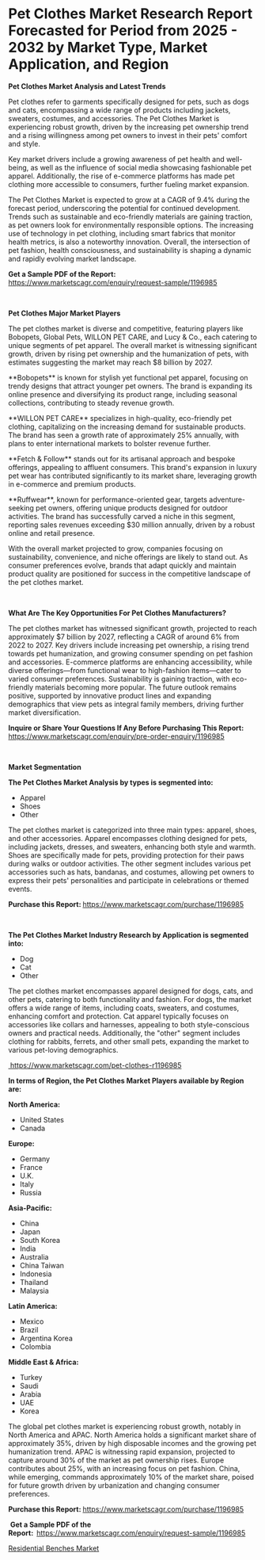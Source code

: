 <p><h1>Pet Clothes Market Research Report Forecasted for Period from 2025 -  2032 by Market Type, Market Application, and Region</h1></p><p><strong>Pet Clothes Market Analysis and Latest Trends</strong></p>
<p><p>Pet clothes refer to garments specifically designed for pets, such as dogs and cats, encompassing a wide range of products including jackets, sweaters, costumes, and accessories. The Pet Clothes Market is experiencing robust growth, driven by the increasing pet ownership trend and a rising willingness among pet owners to invest in their pets' comfort and style. </p><p>Key market drivers include a growing awareness of pet health and well-being, as well as the influence of social media showcasing fashionable pet apparel. Additionally, the rise of e-commerce platforms has made pet clothing more accessible to consumers, further fueling market expansion. </p><p>The Pet Clothes Market is expected to grow at a CAGR of 9.4% during the forecast period, underscoring the potential for continued development. Trends such as sustainable and eco-friendly materials are gaining traction, as pet owners look for environmentally responsible options. The increasing use of technology in pet clothing, including smart fabrics that monitor health metrics, is also a noteworthy innovation. Overall, the intersection of pet fashion, health consciousness, and sustainability is shaping a dynamic and rapidly evolving market landscape.</p></p>
<p><strong>Get a Sample PDF of the Report:&nbsp;</strong> <a href="https://www.marketscagr.com/enquiry/request-sample/1196985?utm_campaign=2014&utm_medium=2&utm_source=Github&utm_content=ia&utm_term=07022025&utm_id=pet-clothes">https://www.marketscagr.com/enquiry/request-sample/1196985</a></p>
<p>&nbsp;</p>
<p><strong>Pet Clothes Major Market Players</strong></p>
<p><p>The pet clothes market is diverse and competitive, featuring players like Bobopets, Global Pets, WILLON PET CARE, and Lucy & Co., each catering to unique segments of pet apparel. The overall market is witnessing significant growth, driven by rising pet ownership and the humanization of pets, with estimates suggesting the market may reach $8 billion by 2027.</p><p>**Bobopets** is known for stylish yet functional pet apparel, focusing on trendy designs that attract younger pet owners. The brand is expanding its online presence and diversifying its product range, including seasonal collections, contributing to steady revenue growth.</p><p>**WILLON PET CARE** specializes in high-quality, eco-friendly pet clothing, capitalizing on the increasing demand for sustainable products. The brand has seen a growth rate of approximately 25% annually, with plans to enter international markets to bolster revenue further.</p><p>**Fetch & Follow** stands out for its artisanal approach and bespoke offerings, appealing to affluent consumers. This brand's expansion in luxury pet wear has contributed significantly to its market share, leveraging growth in e-commerce and premium products.</p><p>**Ruffwear**, known for performance-oriented gear, targets adventure-seeking pet owners, offering unique products designed for outdoor activities. The brand has successfully carved a niche in this segment, reporting sales revenues exceeding $30 million annually, driven by a robust online and retail presence.</p><p>With the overall market projected to grow, companies focusing on sustainability, convenience, and niche offerings are likely to stand out. As consumer preferences evolve, brands that adapt quickly and maintain product quality are positioned for success in the competitive landscape of the pet clothes market.</p></p>
<p>&nbsp;</p>
<p><strong>What Are The Key Opportunities For Pet Clothes Manufacturers?</strong></p>
<p><p>The pet clothes market has witnessed significant growth, projected to reach approximately $7 billion by 2027, reflecting a CAGR of around 6% from 2022 to 2027. Key drivers include increasing pet ownership, a rising trend towards pet humanization, and growing consumer spending on pet fashion and accessories. E-commerce platforms are enhancing accessibility, while diverse offerings—from functional wear to high-fashion items—cater to varied consumer preferences. Sustainability is gaining traction, with eco-friendly materials becoming more popular. The future outlook remains positive, supported by innovative product lines and expanding demographics that view pets as integral family members, driving further market diversification.</p></p>
<p><strong>Inquire or Share Your Questions If Any Before Purchasing This Report:</strong> <a href="https://www.marketscagr.com/enquiry/pre-order-enquiry/1196985?utm_campaign=2014&utm_medium=2&utm_source=Github&utm_content=ia&utm_term=07022025&utm_id=pet-clothes">https://www.marketscagr.com/enquiry/pre-order-enquiry/1196985</a></p>
<p>&nbsp;</p>
<p><strong>Market Segmentation</strong></p>
<p><strong>The Pet Clothes Market Analysis by types is segmented into:</strong></p>
<p><ul><li>Apparel</li><li>Shoes</li><li>Other</li></ul></p>
<p><p>The pet clothes market is categorized into three main types: apparel, shoes, and other accessories. Apparel encompasses clothing designed for pets, including jackets, dresses, and sweaters, enhancing both style and warmth. Shoes are specifically made for pets, providing protection for their paws during walks or outdoor activities. The other segment includes various pet accessories such as hats, bandanas, and costumes, allowing pet owners to express their pets' personalities and participate in celebrations or themed events.</p></p>
<p><strong>Purchase this Report:&nbsp;</strong><a href="https://www.marketscagr.com/purchase/1196985?utm_campaign=2014&utm_medium=2&utm_source=Github&utm_content=ia&utm_term=07022025&utm_id=pet-clothes">https://www.marketscagr.com/purchase/1196985</a></p>
<p>&nbsp;</p>
<p><strong>The Pet Clothes Market Industry Research by Application is segmented into:</strong></p>
<p><ul><li>Dog</li><li>Cat</li><li>Other</li></ul></p>
<p><p>The pet clothes market encompasses apparel designed for dogs, cats, and other pets, catering to both functionality and fashion. For dogs, the market offers a wide range of items, including coats, sweaters, and costumes, enhancing comfort and protection. Cat apparel typically focuses on accessories like collars and harnesses, appealing to both style-conscious owners and practical needs. Additionally, the "other" segment includes clothing for rabbits, ferrets, and other small pets, expanding the market to various pet-loving demographics.</p></p>
<p><a href="https://www.marketscagr.com/pet-clothes-r1196985?utm_campaign=2014&utm_medium=2&utm_source=Github&utm_content=ia&utm_term=07022025&utm_id=pet-clothes">&nbsp;https://www.marketscagr.com/pet-clothes-r1196985</a></p>
<p><strong>In terms of Region, the Pet Clothes Market Players available by Region are:</strong></p>
<p>
    <p> <strong> North America: </strong>
        <ul>
            <li>United States</li>
            <li>Canada</li>
        </ul>
        </p> 
    <p> <strong> Europe: </strong>
        <ul>
            <li>Germany</li>
            <li>France</li>
            <li>U.K.</li>
            <li>Italy</li>
            <li>Russia</li>
        </ul>
        </p> 
    <p> <strong> Asia-Pacific: </strong>
        <ul>
            <li>China</li>
            <li>Japan</li>
            <li>South Korea</li>
            <li>India</li>
            <li>Australia</li>
            <li>China Taiwan</li>
            <li>Indonesia</li>
            <li>Thailand</li>
            <li>Malaysia</li>
        </ul>
        </p> 
    <p> <strong> Latin America: </strong>
        <ul>
            <li>Mexico</li>
            <li>Brazil</li>
            <li>Argentina Korea</li>
            <li>Colombia</li>
        </ul>
        </p> 
    <p> <strong> Middle East & Africa: </strong>
        <ul>
            <li>Turkey</li>
            <li>Saudi</li>
            <li>Arabia</li>
            <li>UAE</li>
            <li>Korea</li>
        </ul>
    </p>
    </p>
<p><p>The global pet clothes market is experiencing robust growth, notably in North America and APAC. North America holds a significant market share of approximately 35%, driven by high disposable incomes and the growing pet humanization trend. APAC is witnessing rapid expansion, projected to capture around 30% of the market as pet ownership rises. Europe contributes about 25%, with an increasing focus on pet fashion. China, while emerging, commands approximately 10% of the market share, poised for future growth driven by urbanization and changing consumer preferences.</p></p>
<p><strong>Purchase this Report: </strong><a href="https://www.marketscagr.com/purchase/1196985?utm_campaign=2014&utm_medium=2&utm_source=Github&utm_content=ia&utm_term=07022025&utm_id=pet-clothes">https://www.marketscagr.com/purchase/1196985</a></p>
<p>&nbsp;<strong>Get a Sample PDF of the Report:&nbsp;&nbsp;</strong><a href="https://www.marketscagr.com/enquiry/request-sample/1196985?utm_campaign=2014&utm_medium=2&utm_source=Github&utm_content=ia&utm_term=07022025&utm_id=pet-clothes">https://www.marketscagr.com/enquiry/request-sample/1196985</a></p>
<p><strong></strong></p>
<p><p><a href="https://github.com/JosephineMcguire65/Market-Research-Report-List-1/blob/main/residential-benches-market.md?utm_campaign=2014&utm_medium=2&utm_source=Github&utm_content=ia&utm_term=07022025&utm_id=pet-clothes">Residential Benches Market</a></p></p>